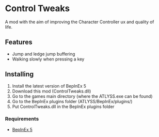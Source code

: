# Control Tweaks

A mod with the aim of improving the Character Controller ux and quality of life.

## Features

- Jump and ledge jump buffering
- Walking slowly when pressing a key

## Installing

1. Install the latest version of BepInEx 5
2. Download this mod (ControlTweaks.dll)
3. Go to the games main directory (where the ATLYSS.exe can be found)
4. Go to the BepInEx plugins folder (ATLYSS/BepInEx/plugins/)
5. Put ControlTweaks.dll in the BepInEx plugins folder

### Requirements
- [BepInEx 5](https://github.com/BepInEx/BepInEx)